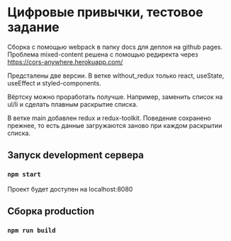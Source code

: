 # Цифровые привычки, тестовое задание

Сборка с помощью webpack в папку docs для деплоя на github pages. Проблема mixed-content решена с помощью редиректа через https://cors-anywhere.herokuapp.com/ 

Предсталены две версии. В ветке without_redux только react, useState, useEffect и styled-components.

Вёртску можно проработать получше. Например, заменить список на ul/li и сделать плавным раскрытие списка.

В ветке main добавлен redux и redux-toolkit. Поведение сохранено прежнее, то есть данные загружаются заново при каждом раскрытии списка.

## Запуск development сервера

### `npm start`

Проект будет доступен на localhost:8080

## Сборка production

### `npm run build`


